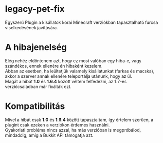 # legacy-pet-fix
Egyszerű Plugin a kisállatok korai Minecraft verziókban tapasztalható furcsa viselkedésének javítására.  
# A hibajenelség
Elég nehéz eldöntenem azt, hogy ez most valóban egy hiba-e, vagy szándékos, ennek ellenére én hibaként kezelem.  
Abban az esetben, ha leültetjük valamely kisállatunkat (farkas és macska), akkor a szerver annak ellenére teleportálja utánunk, hogy az ül.  
Magát a hibát __1.0__ és __1.6.4__ között véltem felfedezni, az 1.7-es verziócsaládban már fixálták ezt.  
# Kompatibilitás
Mivel a hibát csak __1.0__ és __1.6.4__ között tapasztaltam, így értelem szerűen, a plugint csak ezeken a verziókon érdemes használni.  
Gyakorlati probléma nincs azzal, ha más verzióban is megpróbálod, mindaddig, amíg a Bukkit API támogatja azt.

